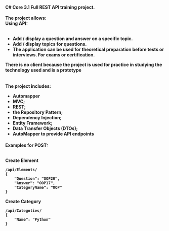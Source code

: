 <h4>C# Core 3.1 Full REST API training project.
<br><br>
The project allows:<br>
Using API:<br><br>

*  Add / display a question and answer on a specific topic.
*  Add / display topics for questions.
*  The application can be used for theoretical preparation before tests or interviews. For exams or certification.<br>

There is no client because the project is used for practice in studying the technology used and is a prototype
<br><br>	
The project includes:

* Automapper
* MVC;
* REST;
* the Repository Pattern;
* Dependency Injection; 
* Entity Framework;
* Data Transfer Objects (DTOs);
* AutoMapper to provide API endpoints

<h4>Examples for POST:<br><br>

﻿Create Element

	/api/Elements/
	{
		"Question": "OOP20",
		"Answer": "OOP17",
		"CategoryName": "OOP"
	}

Create Category

	/api/Categoties/
	{
		"Name": "Python"
	}

